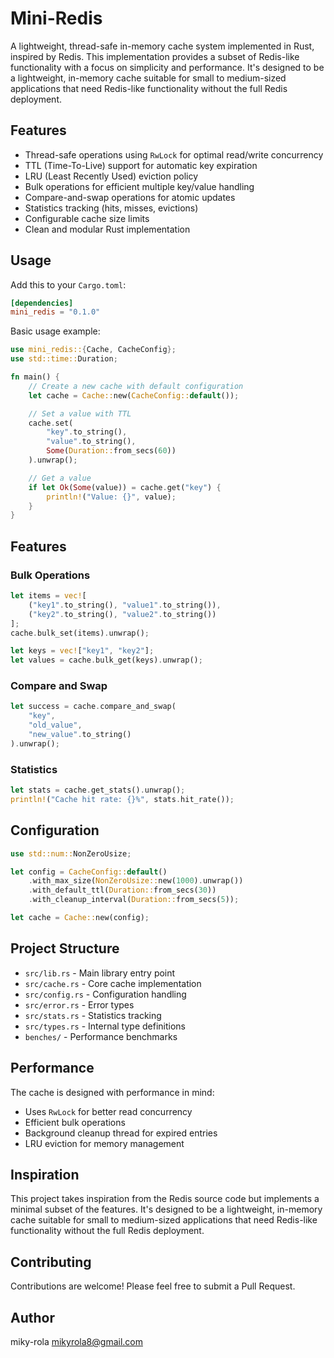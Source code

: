 # Mini-Redis

A lightweight, thread-safe in-memory cache system implemented in Rust, inspired by Redis. This implementation provides a subset of Redis-like functionality with a focus on simplicity and performance. It's designed to be a lightweight, in-memory cache suitable for small to medium-sized applications that need Redis-like functionality without the full Redis deployment.


## Features

- Thread-safe operations using `RwLock` for optimal read/write concurrency
- TTL (Time-To-Live) support for automatic key expiration
- LRU (Least Recently Used) eviction policy
- Bulk operations for efficient multiple key/value handling
- Compare-and-swap operations for atomic updates
- Statistics tracking (hits, misses, evictions)
- Configurable cache size limits
- Clean and modular Rust implementation

## Usage

Add this to your `Cargo.toml`:

```toml
[dependencies]
mini_redis = "0.1.0"
```

Basic usage example:

```rust
use mini_redis::{Cache, CacheConfig};
use std::time::Duration;

fn main() {
    // Create a new cache with default configuration
    let cache = Cache::new(CacheConfig::default());

    // Set a value with TTL
    cache.set(
        "key".to_string(),
        "value".to_string(),
        Some(Duration::from_secs(60))
    ).unwrap();

    // Get a value
    if let Ok(Some(value)) = cache.get("key") {
        println!("Value: {}", value);
    }
}
```

## Features

### Bulk Operations

```rust
let items = vec![
    ("key1".to_string(), "value1".to_string()),
    ("key2".to_string(), "value2".to_string())
];
cache.bulk_set(items).unwrap();

let keys = vec!["key1", "key2"];
let values = cache.bulk_get(keys).unwrap();
```

### Compare and Swap

```rust
let success = cache.compare_and_swap(
    "key",
    "old_value",
    "new_value".to_string()
).unwrap();
```

### Statistics

```rust
let stats = cache.get_stats().unwrap();
println!("Cache hit rate: {}%", stats.hit_rate());
```

## Configuration

```rust
use std::num::NonZeroUsize;

let config = CacheConfig::default()
    .with_max_size(NonZeroUsize::new(1000).unwrap())
    .with_default_ttl(Duration::from_secs(30))
    .with_cleanup_interval(Duration::from_secs(5));

let cache = Cache::new(config);
```

## Project Structure

- `src/lib.rs` - Main library entry point
- `src/cache.rs` - Core cache implementation
- `src/config.rs` - Configuration handling
- `src/error.rs` - Error types
- `src/stats.rs` - Statistics tracking
- `src/types.rs` - Internal type definitions
- `benches/` - Performance benchmarks

## Performance

The cache is designed with performance in mind:
- Uses `RwLock` for better read concurrency
- Efficient bulk operations
- Background cleanup thread for expired entries
- LRU eviction for memory management

## Inspiration

This project takes inspiration from the Redis source code but implements a minimal subset of the features. It's designed to be a lightweight, in-memory cache suitable for small to medium-sized applications that need Redis-like functionality without the full Redis deployment.


## Contributing

Contributions are welcome! Please feel free to submit a Pull Request.



## Author

miky-rola  mikyrola8@gmail.com